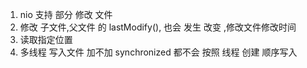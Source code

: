 1. nio 支持 部分 修改 文件
2. 修改 子文件,父文件 的 lastModify(), 也会 发生 改变 ,修改文件修改时间 
3. 读取指定位置   
4. 多线程 写入文件  加不加 synchronized 都不会 按照 线程 创建 顺序写入 
